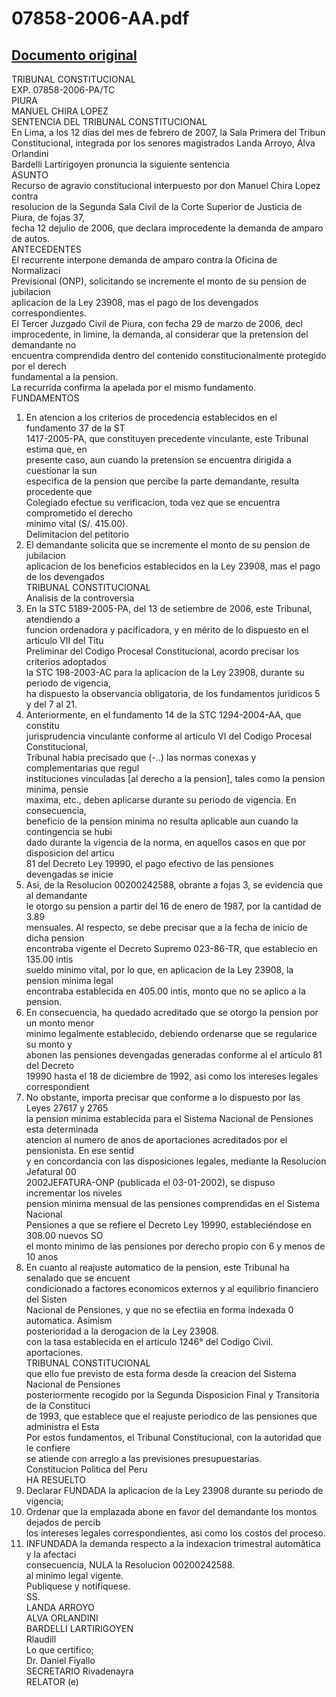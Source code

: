 
07858-2006-AA.pdf
=================
  
[Documento original](https://tc.gob.pe/jurisprudencia/2007/07858-2006-AA.pdf)  
---  
TRIBUNAL CONSTITUCIONAL  
EXP. 07858-2006-PA/TC  
PIURA  
MANUEL CHIRA LOPEZ  
SENTENCIA DEL TRIBUNAL CONSTITUCIONAL  
En Lima, a los 12 dias del mes de febrero de 2007, la Sala Primera del Tribun  
Constitucional, integrada por los senores magistrados Landa Arroyo, Alva Orlandini  
Bardelli Lartirigoyen pronuncia la siguiente sentencia  
ASUNTO  
Recurso de agravio constitucional interpuesto por don Manuel Chira Lopez contra  
resolucion de la Segunda Sala Civil de la Corte Superior de Justicia de Piura, de fojas 37,  
fecha 12 dejulio de 2006, que declara improcedente la demanda de amparo de autos.  
ANTECEDENTES  
El recurrente interpone demanda de amparo contra la Oficina de Normalizaci  
Previsional (ONP), solicitando se incremente el monto de su pension de jubilacion  
aplicacion de la Ley 23908, mas el pago de los devengados correspondientes.  
El Tercer Juzgado Civil de Piura, con fecha 29 de marzo de 2006, decl  
improcedente, in limine, la demanda, al considerar que la pretension del demandante no  
encuentra comprendida dentro del contenido constitucionalmente protegido por el derech  
fundamental a la pension.  
La recurrida confirma la apelada por el mismo fundamento.  
FUNDAMENTOS  
1. En atencion a los criterios de procedencia establecidos en el fundamento 37 de la ST  
1417-2005-PA, que constituyen precedente vinculante, este Tribunal estima que, en  
presente caso, aun cuando la pretension se encuentra dirigida a cuestionar la sun  
especifica de la pension que percibe la parte demandante, resulta procedente que  
Colegiado efectue su verificacion, toda vez que se encuentra comprometido el derecho  
minimo vital (S/. 415.00).  
Delimitacion del petitorio  
2. El demandante solicita que se incremente el monto de su pension de jubilacion  
aplicacion de los beneficios establecidos en la Ley 23908, mas el pago de los devengados  
TRIBUNAL CONSTITUCIONAL  
Analisis de la controversia  
3. En la STC 5189-2005-PA, del 13 de setiembre de 2006, este Tribunal, atendiendo a  
funcion ordenadora y pacificadora, y en mérito de lo dispuesto en el articulo VII del Titu  
Preliminar del Codigo Procesal Constitucional, acordo precisar los criterios adoptados  
la STC 198-2003-AC para la aplicacion de la Ley 23908, durante su periodo de vigencia,  
ha dispuesto la observancia obligatoria, de los fundamentos juridicos 5 y del 7 al 21.  
4. Anteriormente, en el fundamento 14 de la STC 1294-2004-AA, que constitu  
jurisprudencia vinculante conforme al articulo VI del Codigo Procesal Constitucional,  
Tribunal habia precisado que (-..) las normas conexas y complementarias que regul  
instituciones vinculadas [al derecho a la pension], tales como la pension minima, pensie  
maxima, etc., deben aplicarse durante su periodo de vigencia. En consecuencia,  
beneficio de la pension minima no resulta aplicable aun cuando la contingencia se hubi  
dado durante la vigencia de la norma, en aquellos casos en que por disposicion del articu  
81 del Decreto Ley 19990, el pago efectivo de las pensiones devengadas se inicie  
5. Asi, de la Resolucion 00200242588, obrante a fojas 3, se evidencia que al demandante  
le otorgo su pension a partir del 16 de enero de 1987, por la cantidad de 3.89  
mensuales. Al respecto, se debe precisar que a la fecha de inicio de dicha pension  
encontraba vigente el Decreto Supremo 023-86-TR, que establecio en 135.00 intis  
sueldo minimo vital, por lo que, en aplicacion de la Ley 23908, la pension minima legal  
encontraba establecida en 405.00 intis, monto que no se aplico a la pension.  
6. En consecuencia, ha quedado acreditado que se otorgo la pension por un monto menor  
minimo legalmente establecido, debiendo ordenarse que se regularice su monto y  
abonen las pensiones devengadas generadas conforme al el articulo 81 del Decreto  
19990 hasta el 18 de diciembre de 1992, asi como los intereses legales correspondient  
7. No obstante, importa precisar que conforme a lo dispuesto por las Leyes 27617 y 2765  
la pension minima establecida para el Sistema Nacional de Pensiones esta determinada  
atencion al numero de anos de aportaciones acreditados por el pensionista. En ese sentid  
y en concordancia con las disposiciones legales, mediante la Resolucion Jefatural 00  
2002JEFATURA-ONP (publicada el 03-01-2002), se dispuso incrementar los niveles  
pension minima mensual de las pensiones comprendidas en el Sistema Nacional  
Pensiones a que se refiere el Decreto Ley 19990, estableciéndose en 308.00 nuevos SO  
el monto minimo de las pensiones por derecho propio con 6 y menos de 10 anos  
8. En cuanto al reajuste automatico de la pension, este Tribunal ha senalado que se encuent  
condicionado a factores economicos externos y al equilibrio financiero del Sisten  
Nacional de Pensiones, y que no se efectiia en forma indexada 0 automatica. Asimism  
posterioridad a la derogacion de la Ley 23908.  
con la tasa establecida en el articulo 1246° del Codigo Civil.  
aportaciones.  
TRIBUNAL CONSTITUCIONAL  
que ello fue previsto de esta forma desde la creacion del Sistema Nacional de Pensiones  
posteriormente recogido por la Segunda Disposicion Final y Transitoria de la Constituci  
de 1993, que establece que el reajuste periodico de las pensiones que administra el Esta  
Por estos fundamentos, el Tribunal Constitucional, con la autoridad que le confiere  
se atiende con arreglo a las previsiones presupuestarias.  
Constitucion Politica del Peru  
HA RESUELTO  
1. Declarar FUNDADA la aplicacion de la Ley 23908 durante su periodo de vigencia;  
2. Ordenar que la emplazada abone en favor del demandante los montos dejados de percib  
los intereses legales correspondientes, asi como los costos del proceso.  
3. INFUNDADA la demanda respecto a la indexacion trimestral automâtica y la afectaci  
consecuencia, NULA la Resolucion 00200242588.  
al minimo legal vigente.  
Publiquese y notifiquese.  
SS.  
LANDA ARROYO  
ALVA ORLANDINI  
BARDELLI LARTIRIGOYEN  
Rlaudill  
Lo que certifico;  
Dr. Daniel Fiyallo  
SECRETARIO Rivadenayra  
RELATOR (e)